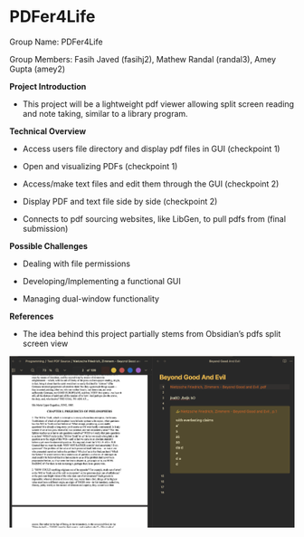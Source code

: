 # PDFer4Life

Group Name: PDFer4Life

Group Members: Fasih Javed (fasihj2), Mathew Randal (randal3), Amey Gupta (amey2)

**Project Introduction**

 - This project will be a lightweight pdf viewer allowing split screen reading and note taking, similar to a library program.
  
**Technical Overview**

 - Access users file directory and display pdf files in GUI (checkpoint 1)
  
 - Open and visualizing PDFs (checkpoint 1)
  
 - Access/make text files and edit them through the GUI (checkpoint 2)
  
 - Display PDF and text file side by side (checkpoint 2)
  
 - Connects to pdf sourcing websites, like LibGen, to pull pdfs from (final submission)
  
**Possible Challenges**

 - Dealing with file permissions
  
 - Developing/Implementing a functional GUI
  
 - Managing dual-window functionality
  
**References**

 - The idea behind this project partially stems from Obsidian’s pdfs split screen view

![alt text](./assets/obsidian_inspiration.png)
